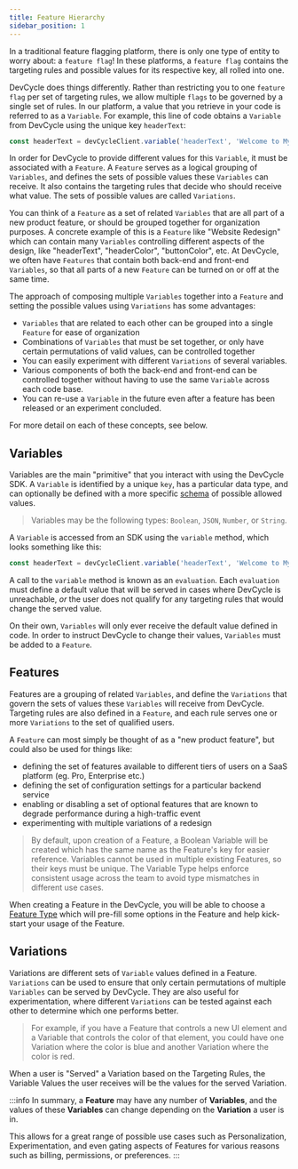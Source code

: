 ```yaml
---
title: Feature Hierarchy
sidebar_position: 1
---
```

In a traditional feature flagging platform, there is only one type of entity to worry about: a `feature flag`! In these 
platforms, a `feature flag` contains the targeting rules and possible values for its respective key, all rolled into one.

DevCycle does things differently. Rather than restricting you to one `feature flag` per set of targeting rules, we allow
multiple `flags` to be governed by a single set of rules. In our platform, a value that you retrieve in your code is
referred to as a `Variable`. For example, this line of code obtains a `Variable` from DevCycle using the unique key `headerText`:
```typescript
const headerText = devCycleClient.variable('headerText', 'Welcome to My Website!')
```

In order for DevCycle to provide different values for this `Variable`, it must be associated with a `Feature`. A `Feature`
serves as a logical grouping of `Variables`, and defines the sets of possible values these `Variables` can receive.
It also contains the targeting rules that decide who should receive what value. The sets of possible values are called 
`Variations`. 

You can think of a `Feature` as a set of related `Variables` that are all part of a new product feature, or should be 
grouped together for organization purposes. A concrete example of this is a `Feature` like "Website Redesign" which
can contain many `Variables` controlling different aspects of the design, like "headerText", "headerColor", "buttonColor", etc.
At DevCycle, we often have `Features` that contain both back-end and front-end `Variables`, so that all parts of a new `Feature`
can be turned on or off at the same time.

The approach of composing multiple `Variables` together into a `Feature` and setting the possible values
using `Variations` has some advantages:

- `Variables` that are related to each other can be grouped into a single `Feature` for ease of organization
- Combinations of `Variables` that must be set together, or only have certain permutations of valid values, can be controlled
together
- You can easily experiment with different `Variations` of several variables. 
- Various components of both the back-end and front-end can be controlled together without having to use the same `Variable`
across each code base.
- You can re-use a `Variable` in the future even after a feature has been released or an experiment concluded.

For more detail on each of these concepts, see below.

## Variables

Variables are the main "primitive" that you interact with using the DevCycle SDK. A `Variable` is identified by a unique
`key`, has a particular data type, and can optionally be defined with a 
more specific [schema](/essentials/variables-and-variations/variable-schemas) of possible allowed values.

> Variables may be the following types: `Boolean`, `JSON`, `Number`, or `String`.

A `Variable` is accessed from an SDK using the `variable` method, which looks something like this:
```typescript
const headerText = devCycleClient.variable('headerText', 'Welcome to My Website!')
```

A call to the `variable` method is known as an `evaluation`. Each `evaluation` must define a default value that will be
served in cases where DevCycle is unreachable, _or_ the user does not qualify for any targeting rules that would
change the served value.

On their own, `Variables` will only ever receive the default value defined in code. In order to instruct DevCycle to 
change their values, `Variables` must be added to a `Feature`.

## Features 

Features are a grouping of related `Variables`, and define the `Variations` that govern the sets of values these
`Variables` will receive from DevCycle. Targeting rules are also defined in a `Feature`, and each rule serves one or more
`Variations` to the set of qualified users.

A `Feature` can most simply be thought of as a "new product feature", but could also be used for things like:

- defining the set of features available to different tiers of users on a SaaS platform (eg. Pro, Enterprise etc.)
- defining the set of configuration settings for a particular backend service
- enabling or disabling a set of optional features that are known to degrade performance during a high-traffic event
- experimenting with multiple variations of a redesign

> By default, upon creation of a Feature, a Boolean Variable will be created which has the same name as the Feature's key for easier reference. Variables cannot be used in multiple existing Features, so their keys must be unique. The Variable Type helps enforce consistent usage across the team to avoid type mismatches in different use cases.

When creating a Feature in the DevCycle, you will be able to choose a [Feature Type](/platform/feature-management/feature-types) which will pre-fill some options in the Feature and help kick-start your usage of the Feature. 


## Variations 

Variations are different sets of `Variable` values defined in a Feature. `Variations` can be used to ensure that only 
certain permutations of multiple `Variables` can be served by DevCycle. They are also useful for experimentation, where
different `Variations` can be tested against each other to determine which one performs better.

> For example, if you have a Feature that controls a new UI element and a Variable that controls the color of that element, you could have one Variation where the color is blue and another Variation where the color is red.

When a user is "Served" a Variation based on the Targeting Rules, the Variable Values the user receives will be the values for the served Variation.

:::info
In summary, a **Feature** may have any number of **Variables**, and the values of these **Variables** can change depending on the **Variation** a user is in. 

This allows for a great range of possible use cases such as Personalization, Experimentation, and even gating aspects of Features for various reasons such as billing, permissions, or preferences.
:::
